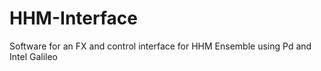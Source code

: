# HHM-Interface
Software for an FX and control interface for HHM Ensemble using Pd and Intel Galileo

